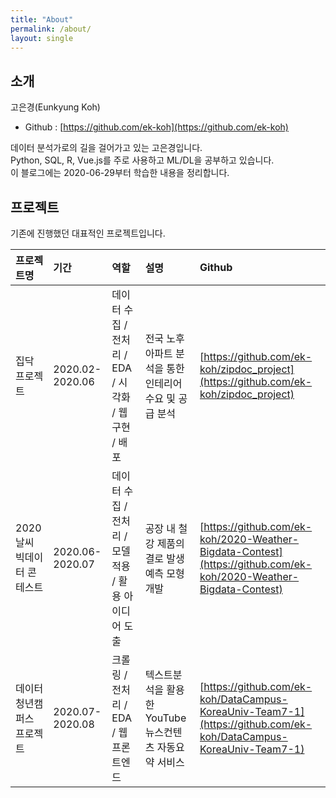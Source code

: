 ```yaml
---
title: "About"
permalink: /about/
layout: single
---
```


## 소개  

고은경(Eunkyung Koh)  

- Github : [https://github.com/ek-koh](https://github.com/ek-koh)  

데이터 분석가로의 길을 걸어가고 있는 고은경입니다.  
Python, SQL, R, Vue.js를 주로 사용하고 ML/DL을 공부하고 있습니다.  
이 블로그에는 2020-06-29부터 학습한 내용을 정리합니다.  

## 프로젝트  

기존에 진행했던 대표적인 프로젝트입니다.  

|프로젝트명|기간|역할|설명|Github|
|:--------|:---|:---|:---|:-----|
|집닥 프로젝트|2020.02-2020.06|데이터 수집 / 전처리 / EDA / 시각화 / 웹 구현 / 배포|전국 노후 아파트 분석을 통한 인테리어 수요 및 공급 분석|[https://github.com/ek-koh/zipdoc_project](https://github.com/ek-koh/zipdoc_project)|
|2020 날씨 빅데이터 콘테스트|2020.06-2020.07|데이터 수집 / 전처리 / 모델 적용 / 활용 아이디어 도출|공장 내 철강 제품의 결로 발생 예측 모형 개발|[https://github.com/ek-koh/2020-Weather-Bigdata-Contest](https://github.com/ek-koh/2020-Weather-Bigdata-Contest)|
|데이터청년캠퍼스 프로젝트|2020.07-2020.08|크롤링 / 전처리 / EDA / 웹 프론트엔드|텍스트분석을 활용한 YouTube 뉴스컨텐츠 자동요약 서비스|[https://github.com/ek-koh/DataCampus-KoreaUniv-Team7-1](https://github.com/ek-koh/DataCampus-KoreaUniv-Team7-1)|  



